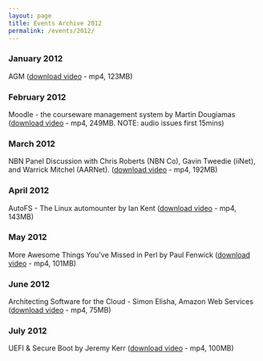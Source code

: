 ```yaml
---
layout: page
title: Events Archive 2012
permalink: /events/2012/
---
```


### **January 2012**
AGM ([download video](http://www.plug.org.au/video/2012/2012-01-10-Annual-General-Meeting.mp4) - mp4, 123MB)

### **February 2012**
Moodle - the courseware management system by Martin Dougiamas ([download video](http://www.plug.org.au/video/2012/2012-02-14-Moodle.mp4) - mp4, 249MB. NOTE: audio issues first 15mins)

### **March 2012**
NBN Panel Discussion with Chris Roberts (NBN Co), Gavin Tweedie (iiNet), and Warrick Mitchel (AARNet). ([download video](http://www.plug.org.au/video/2012/2012-03-13-NBN-Panel.mp4) - mp4, 192MB)

### **April 2012**
AutoFS - The Linux automounter by Ian Kent ([download video](http://www.plug.org.au/video/2012/2012-04-10-AutoFS-IanKent_Lightning-Surfcam.mp4) - mp4, 143MB)

### **May 2012**
More Awesome Things You've Missed in Perl by Paul Fenwick ([download video](http://www.plug.org.au/video/2012/2012-05-01-Perl-Paul_Fenwick.mp4) - mp4, 101MB)

### **June 2012**
Architecting Software for the Cloud - Simon Elisha, Amazon Web Services ([download video](http://www.plug.org.au/video/2012/2012-06-12-Amazon-Cloud.mp4) - mp4, 75MB)

### **July 2012**
UEFI & Secure Boot by Jeremy Kerr ([download video](http://www.plug.org.au/video/2012/2012-07-10-UEFI_and_Secure_Boot.mp4) - mp4, 100MB)
